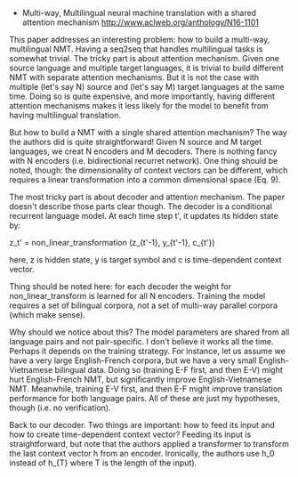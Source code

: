 - Multi-way, Multilingual neural machine translation with a shared attention mechanism http://www.aclweb.org/anthology/N16-1101

This paper addresses an interesting problem: how to build a multi-way, multilingual NMT. 
Having a seq2seq that handles multilingual tasks is somewhat trivial. The tricky part is about attention mechanism. Given one source language and multiple target languages, it is trivial to build
different NMT with separate attention mechanisms. But it is not the case with multiple (let's say N) source and (let's say M) target languages at the same time. Doing so is quite expensive, and more importantly, having different attention mechanisms makes it less likely for the model to benefit from having multilingual translation. 

But how to build a NMT with a single shared attention mechanism? The way the authors did is quite straightforward! Given N source and M target languages, we creat N encoders and M decoders. There is nothing fancy with N encoders (i.e. bidirectional recurret network). One thing should be noted, though: the dimensionality of context vectors can be different, which requires a linear transformation into a common dimensional space (Eq. 9).

The most tricky part is about decoder and attention mechanism. The paper doesn't describe those parts clear though. The decoder is a conditional recurrent language model. At each time step t', it updates its hidden state by:

z_t' = non_linear_transformation (z_{t'-1}, y_{t'-1}, c_{t'})

here, z is hidden state, y is target symbol and c is time-dependent context vector.

Thing should be noted here: for each decoder the weight for non_linear_transform is learned for all N encoders. Training the model requires a set of bilingual corpora, not a set of multi-way parallel corpora (which make sense).

Why should we notice about this? The model parameters are shared from all language pairs and not pair-specific. I don't believe it works all the time. Perhaps it depends on the training strategy. For instance, let us assume we have a very large English-French corpora, but we have a very small English-Vietnamese bilingual data. Doing so (training E-F first, and then E-V) might hurt English-French NMT, but significantly improve English-Vietnamese NMT. Meanwhile, training E-V first, and then E-F might improve translation performance for both language pairs. All of these are just my hypotheses, though (i.e. no verification).


Back to our decoder. Two things are important: how to feed its input and how to create time-dependent context vector?
Feeding its input is straightforward, but note that the authors applied a transformer to transform the last context vector h from an encoder. Ironically, the authors use h_0 instead of h_{T} where T is the length of the input).
